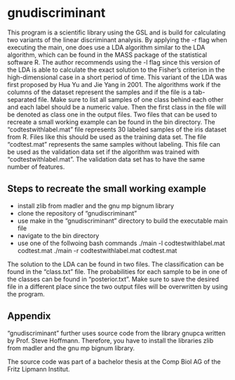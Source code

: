 # gnudiscriminant

This program is a scientific library using the GSL and is build for calculating two variants of the linear discriminant analysis. By applying the -r flag when executing the main, one does use a LDA algorithm similar to the LDA algorithm, which can be found in the MASS package of the statistical software R. The author recommends using the -l flag since this version of the LDA is able to calculate the exact solution to the Fisher’s criterion in the high-dimensional case in a short period of time. This variant of the LDA was first proposed by Hua Yu and Jie Yang in 2001. The algorithms work if the columns of the dataset represent the samples and if the file is a tab-separated file. Make sure to list all samples of one class behind each other and each label should be a numeric value. Then the first class in the file will be denoted as class one in the output files. Two files that can be used to recreate a small working example can be found in the bin directory. The “codtestwithlabel.mat” file represents 30 labeled samples of the iris dataset from R. Files like this should be used as the training data set. The file “codtest.mat” represents the same samples without labeling. This file can be used as the validation data set if the algorithm was trained with “codtestwithlabel.mat”. The validation data set has to have the same number of features.

## Steps to recreate the small working example

- install zlib from madler and the gnu mp bignum library
- clone the repository of “gnudiscriminant”
- use make in the “gnudiscriminant” directory to build the executable main file
- navigate to the bin directory
- use one of the follwoing bash commands
  ./main -l codtestwithlabel.mat codtest.mat
  ./main -r codtestwithlabel.mat codtest.mat

The solution to the LDA can be found in two files. The classification can be found in the “class.txt” file. The probabilities for each sample to be in one of the classes can be found in “posterior.txt”. Make sure to save the desired file in a different place since the two output files will be overwritten by using the program.

## Appendix

“gnudiscriminant” further uses source code from the library gnupca written by Prof. Steve Hoffmann. Therefore, you have to install the libraries zlib from madler and the gnu mp bignum library.

The source code was part of a bachelor thesis at the Comp Biol AG of the Fritz Lipmann Institut.


